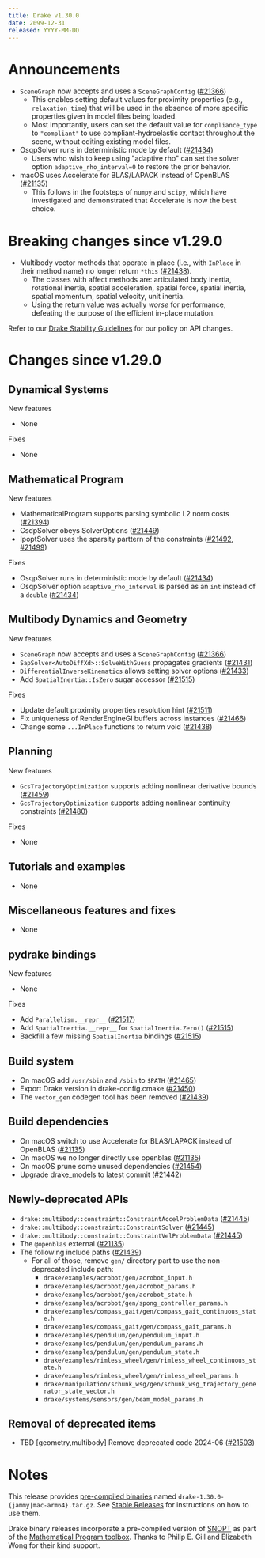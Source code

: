 ```yaml
---
title: Drake v1.30.0
date: 2099-12-31
released: YYYY-MM-DD
---
```


# Announcements

* ``SceneGraph`` now accepts and uses a ``SceneGraphConfig`` ([#21366][_#21366])
  * This enables setting default values for proximity properties (e.g.,
    ``relaxation_time``) that will be used in the absence of more specific
	properties given in model files being loaded.
  * Most importantly, users can set the default value for ``compliance_type``
    to `"compliant"` to use compliant-hydroelastic contact throughout the scene,
    without editing existing model files.
* OsqpSolver runs in deterministic mode by default ([#21434][_#21434])
  * Users who wish to keep using "adaptive rho" can set the solver option
    ``adaptive_rho_interval=0`` to restore the prior behavior.
* macOS uses Accelerate for BLAS/LAPACK instead of OpenBLAS ([#21135][_#21135])
  * This follows in the footsteps of ``numpy`` and ``scipy``, which have
    investigated and demonstrated that Accelerate is now the best choice.

# Breaking changes since v1.29.0

* Multibody vector methods that operate in place (i.e., with ``InPlace`` in
  their method name) no longer return ``*this`` ([#21438][_#21438]).
  * The classes with affect methods are: articulated body inertia, rotational
    inertia, spatial acceleration, spatial force, spatial inertia, spatial
    momentum, spatial velocity, unit inertia.
  * Using the return value was actually *worse* for performance, defeating the
    purpose of the efficient in-place mutation.

Refer to our [Drake Stability Guidelines](/stable.html) for our policy
on API changes.

# Changes since v1.29.0

## Dynamical Systems

<!-- <relnotes for systems go here> -->

New features

* None

Fixes

* None

## Mathematical Program

<!-- <relnotes for solvers go here> -->

New features

* MathematicalProgram supports parsing symbolic L2 norm costs ([#21394][_#21394])
* CsdpSolver obeys SolverOptions ([#21449][_#21449])
* IpoptSolver uses the sparsity parttern of the constraints ([#21492][_#21492], [#21499][_#21499])

Fixes

* OsqpSolver runs in deterministic mode by default ([#21434][_#21434])
* OsqpSolver option ``adaptive_rho_interval`` is parsed as an ``int`` instead of a ``double``  ([#21434][_#21434])

## Multibody Dynamics and Geometry

<!-- <relnotes for geometry,multibody go here> -->

New features

* ``SceneGraph`` now accepts and uses a ``SceneGraphConfig`` ([#21366][_#21366])
* ``SapSolver<AutoDiffXd>::SolveWithGuess`` propagates gradients ([#21431][_#21431])
* ``DifferentialInverseKinematics`` allows setting solver options ([#21433][_#21433])
* Add ``SpatialInertia::IsZero`` sugar accessor ([#21515][_#21515])

Fixes

* Update default proximity properties resolution hint ([#21511][_#21511])
* Fix uniqueness of RenderEngineGl buffers across instances ([#21466][_#21466])
* Change some ``...InPlace`` functions to return void ([#21438][_#21438])

## Planning

<!-- <relnotes for planning go here> -->

New features

* ``GcsTrajectoryOptimization`` supports adding nonlinear derivative bounds ([#21459][_#21459])
* ``GcsTrajectoryOptimization`` supports adding nonlinear continuity constraints ([#21480][_#21480])

Fixes

* None

## Tutorials and examples

<!-- <relnotes for examples,tutorials go here> -->

* None

## Miscellaneous features and fixes

<!-- <relnotes for common,math,lcm,lcmtypes,manipulation,perception,visualization go here> -->

* None

## pydrake bindings

<!-- <relnotes for bindings go here> -->

New features

* None

Fixes

* Add ``Parallelism.__repr__`` ([#21517][_#21517])
* Add ``SpatialInertia.__repr__`` for ``SpatialInertia.Zero()`` ([#21515][_#21515])
* Backfill a few missing ``SpatialInertia`` bindings ([#21515][_#21515])

## Build system

<!-- <relnotes for cmake,doc,setup,third_party,tools go here> -->

* On macOS add ``/usr/sbin`` and ``/sbin`` to ``$PATH`` ([#21465][_#21465])
* Export Drake version in drake-config.cmake ([#21450][_#21450])
* The ``vector_gen`` codegen tool has been removed ([#21439][_#21439])

## Build dependencies

<!-- <relnotes for workspace go here> -->

* On macOS switch to use Accelerate for BLAS/LAPACK instead of OpenBLAS ([#21135][_#21135])
* On macOS we no longer directly use openblas ([#21135][_#21135])
* On macOS prune some unused dependencies ([#21454][_#21454])
* Upgrade drake_models to latest commit ([#21442][_#21442])

## Newly-deprecated APIs

* ``drake::multibody::constraint::ConstraintAccelProblemData`` ([#21445][_#21445])
* ``drake::multibody::constraint::ConstraintSolver`` ([#21445][_#21445])
* ``drake::multibody::constraint::ConstraintVelProblemData`` ([#21445][_#21445])
* The ``@openblas`` external ([#21135][_#21135])
* The following include paths ([#21439][_#21439])
  * For all of those, remove ``gen/`` directory part to use the non-deprecated include path:
    * ``drake/examples/acrobot/gen/acrobot_input.h``
    * ``drake/examples/acrobot/gen/acrobot_params.h``
    * ``drake/examples/acrobot/gen/acrobot_state.h``
    * ``drake/examples/acrobot/gen/spong_controller_params.h``
    * ``drake/examples/compass_gait/gen/compass_gait_continuous_state.h``
    * ``drake/examples/compass_gait/gen/compass_gait_params.h``
    * ``drake/examples/pendulum/gen/pendulum_input.h``
    * ``drake/examples/pendulum/gen/pendulum_params.h``
    * ``drake/examples/pendulum/gen/pendulum_state.h``
    * ``drake/examples/rimless_wheel/gen/rimless_wheel_continuous_state.h``
    * ``drake/examples/rimless_wheel/gen/rimless_wheel_params.h``
    * ``drake/manipulation/schunk_wsg/gen/schunk_wsg_trajectory_generator_state_vector.h``
    * ``drake/systems/sensors/gen/beam_model_params.h``
  
## Removal of deprecated items

* TBD [geometry,multibody] Remove deprecated code 2024-06 ([#21503][_#21503])

# Notes


This release provides [pre-compiled binaries](https://github.com/RobotLocomotion/drake/releases/tag/v1.30.0) named
``drake-1.30.0-{jammy|mac-arm64}.tar.gz``. See [Stable Releases](/from_binary.html#stable-releases) for instructions on how to use them.

Drake binary releases incorporate a pre-compiled version of [SNOPT](https://ccom.ucsd.edu/~optimizers/solvers/snopt/) as part of the
[Mathematical Program toolbox](https://drake.mit.edu/doxygen_cxx/group__solvers.html). Thanks to
Philip E. Gill and Elizabeth Wong for their kind support.

<!-- <begin issue links> -->
[_#21135]: https://github.com/RobotLocomotion/drake/pull/21135
[_#21366]: https://github.com/RobotLocomotion/drake/pull/21366
[_#21394]: https://github.com/RobotLocomotion/drake/pull/21394
[_#21431]: https://github.com/RobotLocomotion/drake/pull/21431
[_#21433]: https://github.com/RobotLocomotion/drake/pull/21433
[_#21434]: https://github.com/RobotLocomotion/drake/pull/21434
[_#21438]: https://github.com/RobotLocomotion/drake/pull/21438
[_#21439]: https://github.com/RobotLocomotion/drake/pull/21439
[_#21442]: https://github.com/RobotLocomotion/drake/pull/21442
[_#21445]: https://github.com/RobotLocomotion/drake/pull/21445
[_#21449]: https://github.com/RobotLocomotion/drake/pull/21449
[_#21450]: https://github.com/RobotLocomotion/drake/pull/21450
[_#21454]: https://github.com/RobotLocomotion/drake/pull/21454
[_#21459]: https://github.com/RobotLocomotion/drake/pull/21459
[_#21465]: https://github.com/RobotLocomotion/drake/pull/21465
[_#21466]: https://github.com/RobotLocomotion/drake/pull/21466
[_#21480]: https://github.com/RobotLocomotion/drake/pull/21480
[_#21492]: https://github.com/RobotLocomotion/drake/pull/21492
[_#21499]: https://github.com/RobotLocomotion/drake/pull/21499
[_#21503]: https://github.com/RobotLocomotion/drake/pull/21503
[_#21511]: https://github.com/RobotLocomotion/drake/pull/21511
[_#21515]: https://github.com/RobotLocomotion/drake/pull/21515
[_#21517]: https://github.com/RobotLocomotion/drake/pull/21517
<!-- <end issue links> -->

<!--
  Current oldest_commit 11b390d7b5697ea91f330bac57f1d98bb7d565de (exclusive).
  Current newest_commit 20d94b05a03cf0db0bc06dd9293de4e209a56e94 (inclusive).
-->
